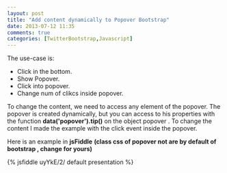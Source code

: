 ```yaml
---
layout: post
title: "Add content dynamically to Popover Bootstrap"
date: 2013-07-12 11:35
comments: true
categories: [TwitterBootstrap,Javascript]
---
```


The use-case is:  
<ul>
 <li>Click in the bottom.</li>
 <li>Show Popover.</li>
 <li>Click into popover.</li>
 <li>Change num of clikcs inside popover.</li>
</ul>

To change the content, we need to access any element of the popover. The popover is created dynamically, but you can access to his properties with the function <strong>data('popover').tip()</strong> on the object popover . To change the content I made the example with the click event inside the popover.

Here is an example in <strong>jsFiddle</strong> <strong>(class css of popover not are by default of bootstrap , change for yours)</strong>

{% jsfiddle uyYkE/2/ default presentation %}

